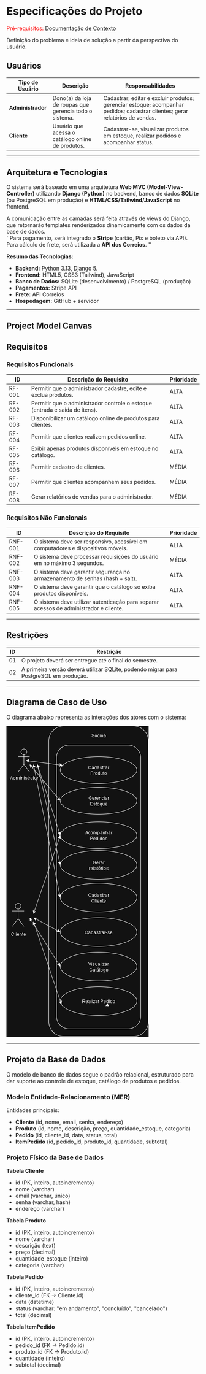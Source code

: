 # Especificações do Projeto

<span style="color:red">Pré-requisitos: <a href="../Documentação de contexto/introducao.md"> Documentação de Contexto</a></span>

Definição do problema e ideia de solução a partir da perspectiva do usuário. 

## Usuários

| Tipo de Usuário   | Descrição | Responsabilidades |
|------------------|-----------|------------------|
| **Administrador** | Dono(a) da loja de roupas que gerencia todo o sistema. | Cadastrar, editar e excluir produtos; gerenciar estoque; acompanhar pedidos; cadastrar clientes; gerar relatórios de vendas. |
| **Cliente** | Usuário que acessa o catálogo online de produtos. | Cadastrar-se, visualizar produtos em estoque, realizar pedidos e acompanhar status. |

---

## Arquitetura e Tecnologias

O sistema será baseado em uma arquitetura **Web MVC (Model-View-Controller)** utilizando **Django (Python)** no backend, banco de dados **SQLite** (ou PostgreSQL em produção) e **HTML/CSS/Tailwind/JavaScript** no frontend.  

A comunicação entre as camadas será feita através de views do Django, que retornarão templates renderizados dinamicamente com os dados da base de dados.  
 ''Para pagamento, será integrado o **Stripe** (cartão, Pix e boleto via API).  
Para cálculo de frete, será utilizada a **API dos Correios**. ''

**Resumo das Tecnologias:**
- **Backend:** Python 3.13, Django 5. 
- **Frontend:** HTML5, CSS3 (Tailwind), JavaScript  
- **Banco de Dados:** SQLite (desenvolvimento) / PostgreSQL (produção)  
- **Pagamentos:** Stripe API  
- **Frete:** API Correios  
- **Hospedagem:** GitHub + servidor  

---

## Project Model Canvas


## Requisitos

### Requisitos Funcionais

| ID     | Descrição do Requisito | Prioridade |
|--------|------------------------|------------|
| RF-001 | Permitir que o administrador cadastre, edite e exclua produtos. | ALTA |
| RF-002 | Permitir que o administrador controle o estoque (entrada e saída de itens). | ALTA |
| RF-003 | Disponibilizar um catálogo online de produtos para clientes. | ALTA |
| RF-004 | Permitir que clientes realizem pedidos online. | ALTA |
| RF-005 | Exibir apenas produtos disponíveis em estoque no catálogo. | ALTA |
| RF-006 | Permitir cadastro de clientes. | MÉDIA |
| RF-007 | Permitir que clientes acompanhem seus pedidos. | MÉDIA |
| RF-008 | Gerar relatórios de vendas para o administrador. | MÉDIA |

### Requisitos Não Funcionais

| ID      | Descrição do Requisito | Prioridade |
|---------|------------------------|------------|
| RNF-001 | O sistema deve ser responsivo, acessível em computadores e dispositivos móveis. | ALTA |
| RNF-002 | O sistema deve processar requisições do usuário em no máximo 3 segundos. | MÉDIA |
| RNF-003 | O sistema deve garantir segurança no armazenamento de senhas (hash + salt). | ALTA |
| RNF-004 | O sistema deve garantir que o catálogo só exiba produtos disponíveis. | ALTA |
| RNF-005 | O sistema deve utilizar autenticação para separar acessos de administrador e cliente. | ALTA |

---

## Restrições

| ID | Restrição |
|----|-----------|
| 01 | O projeto deverá ser entregue até o final do semestre. |
| 02 | A primeira versão deverá utilizar SQLite, podendo migrar para PostgreSQL em produção. |

---

## Diagrama de Caso de Uso

O diagrama abaixo representa as interações dos atores com o sistema:

![Diagrama de Caso de Uso](/documentos/img/Caso_de_uso_Socina.drawio.png)

---

## Projeto da Base de Dados

O modelo de banco de dados segue o padrão relacional, estruturado para dar suporte ao controle de estoque, catálogo de produtos e pedidos.

### Modelo Entidade-Relacionamento (MER)

Entidades principais:
- **Cliente** (id, nome, email, senha, endereço)  
- **Produto** (id, nome, descrição, preço, quantidade_estoque, categoria)  
- **Pedido** (id, cliente_id, data, status, total)  
- **ItemPedido** (id, pedido_id, produto_id, quantidade, subtotal)  

### Projeto Físico da Base de Dados

**Tabela Cliente**  
- id (PK, inteiro, autoincremento)  
- nome (varchar)  
- email (varchar, único)  
- senha (varchar, hash)  
- endereço (varchar)  

**Tabela Produto**  
- id (PK, inteiro, autoincremento)  
- nome (varchar)  
- descrição (text)  
- preço (decimal)  
- quantidade_estoque (inteiro)  
- categoria (varchar)  

**Tabela Pedido**  
- id (PK, inteiro, autoincremento)  
- cliente_id (FK -> Cliente.id)  
- data (datetime)  
- status (varchar: "em andamento", "concluído", "cancelado")  
- total (decimal)  

**Tabela ItemPedido**  
- id (PK, inteiro, autoincremento)  
- pedido_id (FK -> Pedido.id)  
- produto_id (FK -> Produto.id)  
- quantidade (inteiro)  
- subtotal (decimal)  
